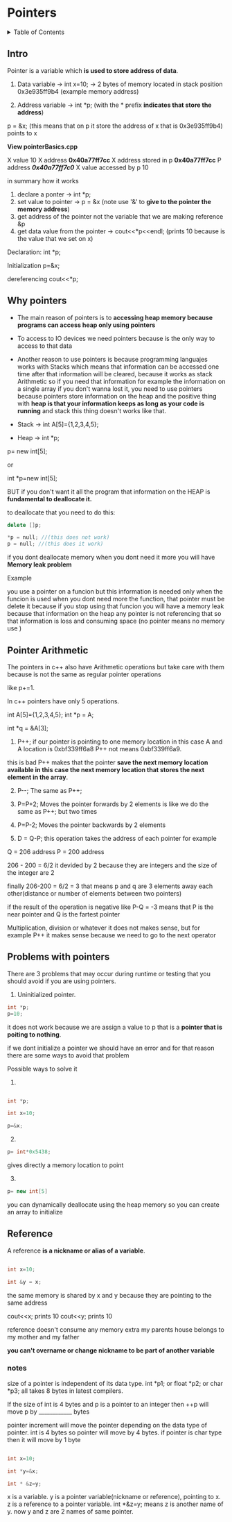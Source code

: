 # Pointers

<details>
  <summary>Table of Contents</summary>
  <ol>
    <li><a href="#intro">Intro</a></li>
    <li><a href="#why-pointers">Why pointers</a></li>
    <li><a href="#pointer-arithmetic">Pointer Arithmetic</a></li>
    <li><a href="#problems-with-pointers">Problems with pointers</a></li>
    <li><a href="#reference">Reference</a></li>

  </ol>
</details>

## Intro

Pointer is a variable which **is used to store address of data**.

1. Data variable -> int x=10;   ->  2 bytes of memory located in stack position 0x3e935ff9b4 (example memory address)

2. Address variable -> int *p; (with the * prefix **indicates that store the address**)

p = &x; (this means that on p it store the address of x that is 0x3e935ff9b4) points to x

**View pointerBasics.cpp**

X value 10
X address **0x40a77ff7cc**
X address stored in p **0x40a77ff7cc**
P address ***0x40a77ff7c0***
X value accessed by p 10


in summary how it works

1. declare a ponter -> int *p;
2. set value to pointer -> p = &x (note use '&' to **give to the pointer the memory address**)
3. get address of the pointer not the variable that we are making reference &p
4. get data value from the pointer -> cout<<*p<<endl; (prints 10 because is the value that we set on x)

Declaration: int *p;

Initialization p=&x;

dereferencing cout<<*p;

## Why pointers 

- The main reason of pointers is to **accessing heap memory because programs can access heap only using pointers**

- To access to IO devices we need pointers because is the only way to access to that data

- Another reason to use pointers is because programming languajes works with Stacks which means that information can be accessed one time after that information will be cleared, because it works as stack Arithmetic so if you need that information for example the information on a single array if you don't wanna lost it, you need to use pointers because pointers store information on the heap and the positive thing with **heap is that your information keeps as long as your code is running** and stack this thing doesn't works like that.

- Stack -> int A[5]={1,2,3,4,5};

- Heap -> int *p;

p= new int[5];

or

int *p=new int[5];

BUT if you don't want it all the program that information on the HEAP is **fundamental to deallocate it.**

to deallocate that you need to do this:

```C++
delete []p;

*p = null; //(this does not work)
p = null; //(this does it work)
```
if you dont deallocate memory when you dont need it more you will have **Memory leak problem**

Example 

you use a pointer on a funcion but this information is needed only when the funcion is used when you dont need more the function, that pointer must be delete it because if you stop using that funcion you will have a memory leak because that information on the heap any pointer is not referencing that so that information is loss and consuming space (no pointer means no memory use )

## Pointer Arithmetic

The pointers in c++ also have Arithmetic operations but take care with them because is not the same as regular pointer operations

like p+=1.

In c++ pointers have only 5 operations.

int A[5]={1,2,3,4,5};
int *p = A; 

int *q = &A[3];

1. P++; if our pointer is pointing to one memory location in this case A and A location is 0xbf339ff6a8 P++ not means 0xbf339ff6a9.

this is bad P++ makes that the pointer **save the next memory location available in this case the next memory location that stores the next element in the array**.

2. P--; The same as P++;

3. P=P+2; Moves the pointer forwards by 2 elements is like we do the same as P++; but two times

4. P=P-2; Moves the pointer backwards by 2 elements

5. D = Q-P; this operation takes the address of each pointer for example 

Q = 206 address
P = 200 address

206 - 200 = 6/2 it devided by 2 because they are integers and the size of the integer are 2 

finally 206-200 = 6/2 = 3 that means p and q are 3 elements away each other(distance or number of elements between two pointers)

if the result of the operation is negative like P-Q = -3 means that P is the near pointer and Q is the fartest pointer

Multiplication, division or whatever it does not makes sense, but for example P++ it makes sense because we need to go to the next operator

## Problems with pointers

There are 3 problems that may occur during runtime or testing that you should avoid if you are using pointers.

1. Uninitialized pointer.

```C++
int *p; 
p=10; 

```
it does not work because we are assign a value to p that is a **pointer that is poiting to nothing**.

if we dont initialize a pointer we should have an error and for that reason there are some ways to avoid that problem

Possible ways to solve it

1. 
```C++

int *p; 

int x=10;

p=&x;
```
2. 
```C++
p= int*0x5438; 
```
gives directly a memory location to point

3. 
```C++
p= new int[5]
```
you can dynamically deallocate using the heap memory so you can create an array to initialize

## Reference

A reference **is a nickname or alias of a variable**.

```C++

int x=10;

int &y = x; 
```

the same memory is shared by x and y because they are pointing to the same address

cout<<x; prints 10
cout<<y; prints 10

reference doesn't consume any memory extra my parents house belongs to my mother and my father

**you can't overname or change nickname to be part of another variable**

### notes

size of a pointer is independent of its data type. int *p1; or float *p2; or char *p3; all takes 8 bytes in latest compilers.

If the size of int is 4 bytes and p is a pointer to an integer then ++p will move p by ____________ bytes   

pointer increment will move the pointer depending on the data type of pointer. int is 4 bytes so pointer will move by 4 bytes. if pointer is char type then it will move by 1 byte

```C++

int x=10;   

int *y=&x;   

int * &z=y;   
```
x is a variable. y is a pointer variable(nickname or reference), pointing to x.
z is a reference to a pointer variable. int *&z=y; means z is another name of y. 
now y and z are 2 names of same pointer.
